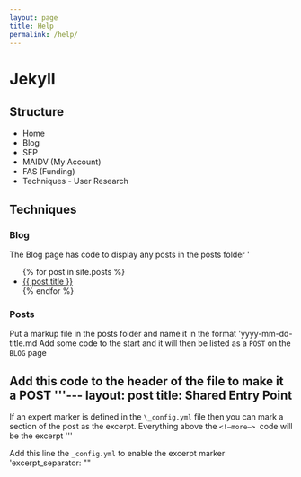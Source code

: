 ```yaml
---
layout: page
title: Help
permalink: /help/
---
```


# Jekyll

## Structure
- Home
- Blog
- SEP
- MAIDV (My Account)
- FAS (Funding)
- Techniques - User Research




## Techniques
### Blog
The Blog page has code to display any posts in the posts folder
'<ul>
  {% for post in site.posts %}
    <li>
      <a href="{{ post.url }}">{{ post.title }}</a>
    </li>
  {% endfor %}
</ul>

### Posts
Put a markup file in the posts folder and name it in the format 
'yyyy-mm-dd-title.md
Add some code to the start and it will then be listed as a `POST` on the `BLOG` page

Add this code to the header of the file to make it a POST 
'''---
layout: post
title: Shared Entry Point
---

If an expert marker is defined in the `\_config.yml` file then you can mark a section of the post as the excerpt. 
Everything above the  `<!—more—> `code will be the excerpt
'''<!--more-->

Add this line the `_config.yml` to enable the excerpt marker
'excerpt_separator: "<!--more-->"

